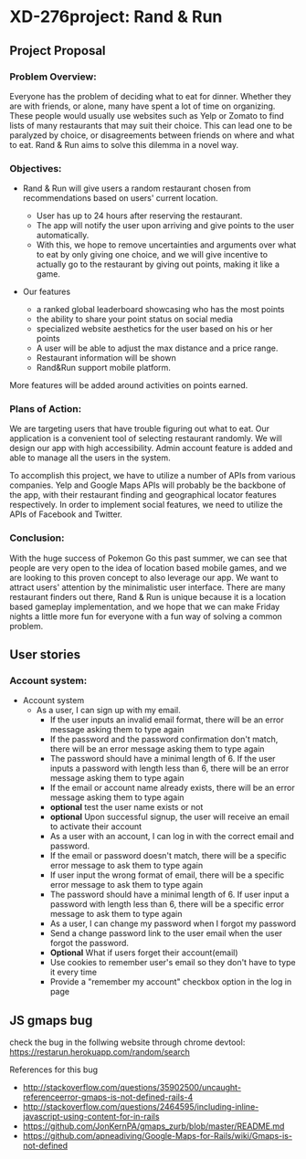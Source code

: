 # XD-276project: Rand & Run

## Project Proposal

### Problem Overview:
Everyone has the problem of deciding what to eat for dinner. Whether they are with friends, or alone, many have spent a lot of time on organizing. These people would usually use websites such as Yelp or Zomato to find lists of many restaurants that may suit their choice. This can lead one to be paralyzed by choice, or disagreements between friends on where and what to eat. Rand & Run aims to solve this dilemma in a novel way.

### Objectives:
* Rand & Run will give users a random restaurant chosen from recommendations based on users' current location. 
	* User has up to 24 hours after reserving the restaurant.
	* The app will notify the user upon arriving and give points to the user automatically.
	* With this, we hope to remove uncertainties and arguments over what to eat by only giving one choice, and we will give incentive to actually go to the restaurant by giving out points, making it like a game.

* Our features
	* a ranked global leaderboard showcasing who has the most points
	* the ability to share your point status on social media
	* specialized website aesthetics for the user based on his or her points
	* A user will be able to adjust the max distance and a price range.
	* Restaurant information will be shown
	* Rand&Run support mobile platform. 

More features will be added around activities on points earned. 
	
### Plans of Action:	
We are targeting users that have trouble figuring out what to eat. Our application is a convenient tool of selecting restaurant randomly. We will design our app with high accessibility. Admin account feature is added and able to manage all the users in the system.
	
To accomplish this project, we have to utilize a number of APIs from various companies. Yelp and Google Maps APIs will probably be the backbone of the app, with their restaurant finding and geographical locator features respectively. In order to implement social features, we need to utilize the APIs of Facebook and Twitter.

### Conclusion:
With the huge success of Pokemon Go this past summer, we can see that people are very open to the idea of location based mobile games, and we are looking to this proven concept to also leverage our app. We want to attract users' attention by the minimalistic user interface. There are many restaurant finders out there, Rand & Run is unique because it is a location based gameplay implementation, and we hope that we can make Friday nights a little more fun for everyone with a fun way of solving a common problem.

## User stories
### Account system:
* Account system
	* As a user, I can sign up with my email. 
        * If the user inputs an invalid email format, there will be an error message asking them to type again 
        * If the password and the password confirmation don't match, there will be an error message asking them to type again
        * The password should have a minimal length of 6. If the user inputs a password with length less than 6, there will be an error message asking them to type again
        * If the email or account name already exists, there will be an error message asking them to type again
        *  **optional** test the user name exists or not
        *  **optional** Upon successful signup, the user will receive an email to activate their account
    	*  As a user with an account, I can log in with the correct email and password.
        *  If the email or password doesn't match, there will be a specific error message to ask them to type again
        *  If user input the wrong format of email, there will be a specific error message to ask them to type again 
        *  The password should have a minimal length of 6. If user input a password with length less than 6, there will be a specific error message to ask them to type again
    	* As a user, I can change my password when I forgot my password
        * Send a change password link to the user email when the user forgot the password. 
        * **Optional** What if users forget their account(email)
        * Use cookies to remember user's email so they don't have to type it every time
        * Provide a "remember my account" checkbox option in the log in page
        
## JS gmaps bug

check the bug in the follwing website through chrome devtool:
    https://restarun.herokuapp.com/random/search

References for this bug
- http://stackoverflow.com/questions/35902500/uncaught-referenceerror-gmaps-is-not-defined-rails-4
- http://stackoverflow.com/questions/2464595/including-inline-javascript-using-content-for-in-rails
- https://github.com/JonKernPA/gmaps_zurb/blob/master/README.md
- https://github.com/apneadiving/Google-Maps-for-Rails/wiki/Gmaps-is-not-defined
